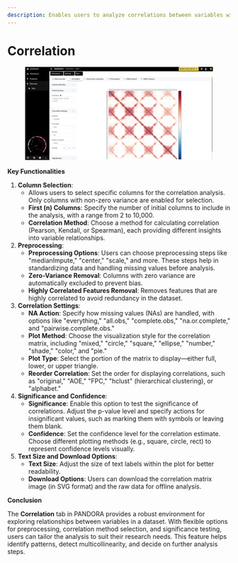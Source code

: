```yaml
---
description: Enables users to analyze correlations between variables within a dataset.
---
```


# Correlation

<figure><img src="../../.gitbook/assets/discovery-correlation.png" alt=""><figcaption></figcaption></figure>

**Key Functionalities**

1. **Column Selection**:
   * Allows users to select specific columns for the correlation analysis. Only columns with non-zero variance are enabled for selection.
   * **First (n) Columns**: Specify the number of initial columns to include in the analysis, with a range from 2 to 10,000.
   * **Correlation Method**: Choose a method for calculating correlation (Pearson, Kendall, or Spearman), each providing different insights into variable relationships.
2. **Preprocessing**:
   * **Preprocessing Options**: Users can choose preprocessing steps like "medianImpute," "center," "scale," and more. These steps help in standardizing data and handling missing values before analysis.
   * **Zero-Variance Removal**: Columns with zero variance are automatically excluded to prevent bias.
   * **Highly Correlated Features Removal**: Removes features that are highly correlated to avoid redundancy in the dataset.
3. **Correlation Settings**:
   * **NA Action**: Specify how missing values (NAs) are handled, with options like "everything," "all.obs," "complete.obs," "na.or.complete," and "pairwise.complete.obs."
   * **Plot Method**: Choose the visualization style for the correlation matrix, including "mixed," "circle," "square," "ellipse," "number," "shade," "color," and "pie."
   * **Plot Type**: Select the portion of the matrix to display—either full, lower, or upper triangle.
   * **Reorder Correlation**: Set the order for displaying correlations, such as "original," "AOE," "FPC," "hclust" (hierarchical clustering), or "alphabet."
4. **Significance and Confidence**:
   * **Significance**: Enable this option to test the significance of correlations. Adjust the p-value level and specify actions for insignificant values, such as marking them with symbols or leaving them blank.
   * **Confidence**: Set the confidence level for the correlation estimate. Choose different plotting methods (e.g., square, circle, rect) to represent confidence levels visually.
5. **Text Size and Download Options**:
   * **Text Size**: Adjust the size of text labels within the plot for better readability.
   * **Download Options**: Users can download the correlation matrix image (in SVG format) and the raw data for offline analysis.

**Conclusion**

The **Correlation** tab in PANDORA provides a robust environment for exploring relationships between variables in a dataset. With flexible options for preprocessing, correlation method selection, and significance testing, users can tailor the analysis to suit their research needs. This feature helps identify patterns, detect multicollinearity, and decide on further analysis steps.
